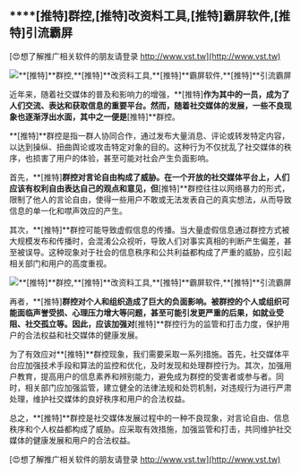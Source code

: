 ## ****[推特]**群控,**[推特]**改资料工具,**[推特]**霸屏软件,**[推特]**引流霸屏**

[😍想了解推广相关软件的朋友请登录 http://www.vst.tw](http://www.vst.tw)

 <center><img src="https://vst.tw/MP4/tuiguang/png/1.png" alt="**[推特]**群控,**[推特]**改资料工具,**[推特]**霸屏软件,**[推特]**引流霸屏"></center>

近年来，随着社交媒体的普及和影响力的增强，**[推特]**作为其中的一员，成为了人们交流、表达和获取信息的重要平台。然而，随着社交媒体的发展，一些不良现象也逐渐浮出水面，其中之一便是**[推特]**群控。

**[推特]**群控是指一群人协同合作，通过发布大量消息、评论或转发特定内容，以达到操纵、扭曲舆论或攻击特定对象的目的。这种行为不仅扰乱了社交媒体的秩序，也损害了用户的体验，甚至可能对社会产生负面影响。

首先，**[推特]**群控对言论自由构成了威胁。在一个开放的社交媒体平台上，人们应该有权利自由表达自己的观点和意见，但**[推特]**群控往往以网络暴力的形式，限制了他人的言论自由，使得一些用户不敢或无法发表自己的真实想法，从而导致信息的单一化和噤声效应的产生。

其次，**[推特]**群控可能导致虚假信息的传播。当大量虚假信息通过群控方式被大规模发布和传播时，会混淆公众视听，导致人们对事实真相的判断产生偏差，甚至被误导。这种现象对于社会的信息秩序和公共利益都构成了严重的威胁，应引起相关部门和用户的高度重视。

 <center><img src="https://vst.tw/MP4/tuiguang/png/0.png" alt="**[推特]**群控,**[推特]**改资料工具,**[推特]**霸屏软件,**[推特]**引流霸屏"></center>

再者，**[推特]**群控对个人和组织造成了巨大的负面影响。被群控的个人或组织可能面临声誉受损、心理压力增大等问题，甚至可能引发更严重的后果，如就业受阻、社交孤立等。因此，应该加强对**[推特]**群控行为的监管和打击力度，保护用户的合法权益和社交媒体的健康发展。

为了有效应对**[推特]**群控现象，我们需要采取一系列措施。首先，社交媒体平台应加强技术手段和算法的监控和优化，及时发现和处理群控行为。其次，加强用户教育，提高用户的信息素养和辨别能力，避免成为群控的受害者或参与者。同时，相关部门应加强监管，建立健全的法律法规和处罚机制，对违规行为进行严肃处理，维护社交媒体的良好秩序和用户的合法权益。

总之，**[推特]**群控是社交媒体发展过程中的一种不良现象，对言论自由、信息秩序和个人权益都构成了威胁。应采取有效措施，加强监管和打击，共同维护社交媒体的健康发展和用户的合法权益。

[😍想了解推广相关软件的朋友请登录 http://www.vst.tw](http://www.vst.tw)



